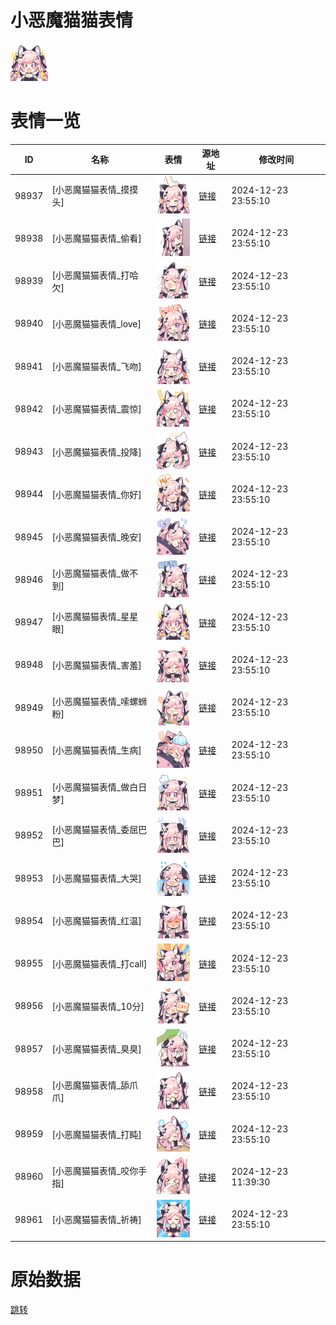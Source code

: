 # 小恶魔猫猫表情

<img src="./cover.png" height="60" alt="cover" />

# 表情一览

|ID|名称|表情|源地址|修改时间|
|----|----|----|----|----|
|98937|[小恶魔猫猫表情_摸摸头]|<img src="./pic/098937_%5B小恶魔猫猫表情_摸摸头%5D.png" height="60" alt="摸摸头"/>|[链接](https://i0.hdslb.com/bfs/garb/0556f70855b467cd7cd817ca686d595fdb932b9f.png)|2024-12-23 23:55:10|
|98938|[小恶魔猫猫表情_偷看]|<img src="./pic/098938_%5B小恶魔猫猫表情_偷看%5D.png" height="60" alt="偷看"/>|[链接](https://i0.hdslb.com/bfs/garb/dc6844917b97313c4b1518a308fd2f97c4234672.png)|2024-12-23 23:55:10|
|98939|[小恶魔猫猫表情_打哈欠]|<img src="./pic/098939_%5B小恶魔猫猫表情_打哈欠%5D.png" height="60" alt="打哈欠"/>|[链接](https://i0.hdslb.com/bfs/garb/5831006f98e49054ec8782385b70809e2f04f317.png)|2024-12-23 23:55:10|
|98940|[小恶魔猫猫表情_love]|<img src="./pic/098940_%5B小恶魔猫猫表情_love%5D.png" height="60" alt="love"/>|[链接](https://i0.hdslb.com/bfs/garb/d8ed1a156fe19332d7755bf9047b8c214b65b254.png)|2024-12-23 23:55:10|
|98941|[小恶魔猫猫表情_飞吻]|<img src="./pic/098941_%5B小恶魔猫猫表情_飞吻%5D.png" height="60" alt="飞吻"/>|[链接](https://i0.hdslb.com/bfs/garb/c9928dba2bc391460a3485408dce506e8db48a8a.png)|2024-12-23 23:55:10|
|98942|[小恶魔猫猫表情_震惊]|<img src="./pic/098942_%5B小恶魔猫猫表情_震惊%5D.png" height="60" alt="震惊"/>|[链接](https://i0.hdslb.com/bfs/garb/151624bf6267a6eb0b474bbc13fbb8ea5d3071c6.png)|2024-12-23 23:55:10|
|98943|[小恶魔猫猫表情_投降]|<img src="./pic/098943_%5B小恶魔猫猫表情_投降%5D.png" height="60" alt="投降"/>|[链接](https://i0.hdslb.com/bfs/garb/d9f2dea853676dc3676f59e51efd322a785e5fb1.png)|2024-12-23 23:55:10|
|98944|[小恶魔猫猫表情_你好]|<img src="./pic/098944_%5B小恶魔猫猫表情_你好%5D.png" height="60" alt="你好"/>|[链接](https://i0.hdslb.com/bfs/garb/fb5e714a0f24b9c0f27e0fc069d9b11a5b5b301a.png)|2024-12-23 23:55:10|
|98945|[小恶魔猫猫表情_晚安]|<img src="./pic/098945_%5B小恶魔猫猫表情_晚安%5D.png" height="60" alt="晚安"/>|[链接](https://i0.hdslb.com/bfs/garb/fd0bf2bebabbbabd465574e96a046b7d83ce1127.png)|2024-12-23 23:55:10|
|98946|[小恶魔猫猫表情_做不到]|<img src="./pic/098946_%5B小恶魔猫猫表情_做不到%5D.png" height="60" alt="做不到"/>|[链接](https://i0.hdslb.com/bfs/garb/db16cddb2228c91d43b44178de5c8d6b67f104b3.png)|2024-12-23 23:55:10|
|98947|[小恶魔猫猫表情_星星眼]|<img src="./pic/098947_%5B小恶魔猫猫表情_星星眼%5D.png" height="60" alt="星星眼"/>|[链接](https://i0.hdslb.com/bfs/garb/a7cf287d64384e265220f4064c1ffbae3147fbff.png)|2024-12-23 23:55:10|
|98948|[小恶魔猫猫表情_害羞]|<img src="./pic/098948_%5B小恶魔猫猫表情_害羞%5D.png" height="60" alt="害羞"/>|[链接](https://i0.hdslb.com/bfs/garb/efd59a54bf85bbaeddc450227fdf88328eca1d39.png)|2024-12-23 23:55:10|
|98949|[小恶魔猫猫表情_嗦螺蛳粉]|<img src="./pic/098949_%5B小恶魔猫猫表情_嗦螺蛳粉%5D.png" height="60" alt="嗦螺蛳粉"/>|[链接](https://i0.hdslb.com/bfs/garb/19fe98e5460132a73081bec614237fbebb0655ea.png)|2024-12-23 23:55:10|
|98950|[小恶魔猫猫表情_生病]|<img src="./pic/098950_%5B小恶魔猫猫表情_生病%5D.png" height="60" alt="生病"/>|[链接](https://i0.hdslb.com/bfs/garb/1befc22881fe7173b4f3ec44884ecb943a3916b7.png)|2024-12-23 23:55:10|
|98951|[小恶魔猫猫表情_做白日梦]|<img src="./pic/098951_%5B小恶魔猫猫表情_做白日梦%5D.png" height="60" alt="做白日梦"/>|[链接](https://i0.hdslb.com/bfs/garb/580b8d4437fd97bbeaa61f7290ee1e42f94cad9a.png)|2024-12-23 23:55:10|
|98952|[小恶魔猫猫表情_委屈巴巴]|<img src="./pic/098952_%5B小恶魔猫猫表情_委屈巴巴%5D.png" height="60" alt="委屈巴巴"/>|[链接](https://i0.hdslb.com/bfs/garb/ab72416fffd05b40ac41eed00eca35c625e8b1d6.png)|2024-12-23 23:55:10|
|98953|[小恶魔猫猫表情_大哭]|<img src="./pic/098953_%5B小恶魔猫猫表情_大哭%5D.png" height="60" alt="大哭"/>|[链接](https://i0.hdslb.com/bfs/garb/6b2d16c6a61c9b9ce6bc02153d6bff2faf3e24bc.png)|2024-12-23 23:55:10|
|98954|[小恶魔猫猫表情_红温]|<img src="./pic/098954_%5B小恶魔猫猫表情_红温%5D.png" height="60" alt="红温"/>|[链接](https://i0.hdslb.com/bfs/garb/4784aa82fde336a99df76d68238e382494d0ec91.png)|2024-12-23 23:55:10|
|98955|[小恶魔猫猫表情_打call]|<img src="./pic/098955_%5B小恶魔猫猫表情_打call%5D.png" height="60" alt="打call"/>|[链接](https://i0.hdslb.com/bfs/garb/4e9dd3eae8b88587c78273bce18544ffb3f7abd3.png)|2024-12-23 23:55:10|
|98956|[小恶魔猫猫表情_10分]|<img src="./pic/098956_%5B小恶魔猫猫表情_10分%5D.png" height="60" alt="10分"/>|[链接](https://i0.hdslb.com/bfs/garb/28926d15542f8ca9a940ae602efafb964232caec.png)|2024-12-23 23:55:10|
|98957|[小恶魔猫猫表情_臭臭]|<img src="./pic/098957_%5B小恶魔猫猫表情_臭臭%5D.png" height="60" alt="臭臭"/>|[链接](https://i0.hdslb.com/bfs/garb/446a7af68ce6bf5921e96e73e5c076e20873714f.png)|2024-12-23 23:55:10|
|98958|[小恶魔猫猫表情_舔爪爪]|<img src="./pic/098958_%5B小恶魔猫猫表情_舔爪爪%5D.png" height="60" alt="舔爪爪"/>|[链接](https://i0.hdslb.com/bfs/garb/55d31c995665623310c0fc4aabf9d16e76175101.png)|2024-12-23 23:55:10|
|98959|[小恶魔猫猫表情_打盹]|<img src="./pic/098959_%5B小恶魔猫猫表情_打盹%5D.png" height="60" alt="打盹"/>|[链接](https://i0.hdslb.com/bfs/garb/1f040bb48de3d005cb3fa2031282896ee4c91260.png)|2024-12-23 23:55:10|
|98960|[小恶魔猫猫表情_咬你手指]|<img src="./pic/098960_%5B小恶魔猫猫表情_咬你手指%5D.png" height="60" alt="咬你手指"/>|[链接](https://i0.hdslb.com/bfs/garb/d3b0c05c7ef67db36838bb261ab0dbcf7b0b898f.png)|2024-12-23 11:39:30|
|98961|[小恶魔猫猫表情_祈祷]|<img src="./pic/098961_%5B小恶魔猫猫表情_祈祷%5D.png" height="60" alt="祈祷"/>|[链接](https://i0.hdslb.com/bfs/garb/16269109dfe4ac221b2963fa5584ca894a2adad6.png)|2024-12-23 23:55:10|

# 原始数据

[跳转](./raw.json)

